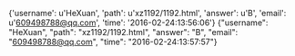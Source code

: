 {'username': u'HeXuan', 'path': u'xz1192/1192.html', 'answer': u'B', 'email': u'609498788@qq.com', 'time': '2016-02-24:13:56:06'}
{"username": "HeXuan", "path": "xz1192/1192.html", "answer": "B", "email": "609498788@qq.com", "time": "2016-02-24:13:57:57"}